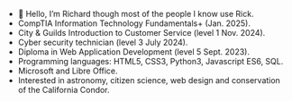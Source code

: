 - 👋 Hello, I’m Richard though most of the people I know use Rick.
- CompTIA Information Technology Fundamentals+ (Jan. 2025).
- City & Guilds Introduction to Customer Service (level 1 Nov. 2024).
- Cyber security technician (level 3 July 2024).
- Diploma in Web Application Development (level 5 Sept. 2023).
- Programming languages: HTML5, CSS3, Python3, Javascript ES6, SQL.
- Microsoft and Libre Office.
- Interested in astronomy, citizen science, web design and conservation of the California Condor.

<!---
RichardJohnNowell/RichardJohnNowell is a ✨ special ✨ repository because its `README.md` (this file) appears on your GitHub profile.
You can click the Preview link to take a look at your changes.
--->
